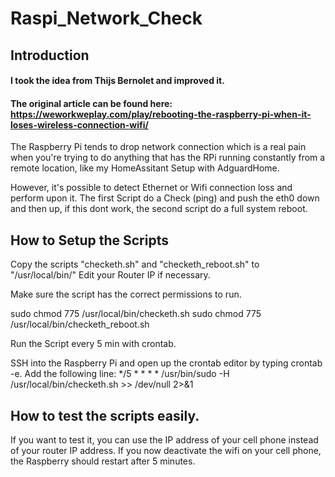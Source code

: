 # Raspi_Network_Check

## Introduction
#### I took the idea from Thijs Bernolet and improved it.
#### The original article can be found here: https://weworkweplay.com/play/rebooting-the-raspberry-pi-when-it-loses-wireless-connection-wifi/


The Raspberry Pi tends to drop network connection which is a real pain when you're trying to do anything that has the RPi running constantly from a remote location, like my HomeAssitant Setup with AdguardHome.

However, it's possible to detect Ethernet or Wifi connection loss and perform upon it. 
The first Script do a Check (ping) and push the eth0 down and then up, if this dont work, the second script do a full system reboot.

## How to Setup the Scripts
Copy the scripts "checketh.sh" and "checketh_reboot.sh" to "/usr/local/bin/"
Edit your Router IP if necessary.

Make sure the script has the correct permissions to run.

sudo chmod 775 /usr/local/bin/checketh.sh
sudo chmod 775 /usr/local/bin/checketh_reboot.sh


Run the Script every 5 min with crontab.

SSH into the Raspberry Pi and open up the crontab editor by typing crontab -e.
Add the following line:
*/5 * * * * /usr/bin/sudo -H /usr/local/bin/checketh.sh >> /dev/null 2>&1




## How to test the scripts easily.
If you want to test it, you can use the IP address of your cell phone instead of your router IP address. If you now deactivate the wifi on your cell phone, the Raspberry should restart after 5 minutes. 
